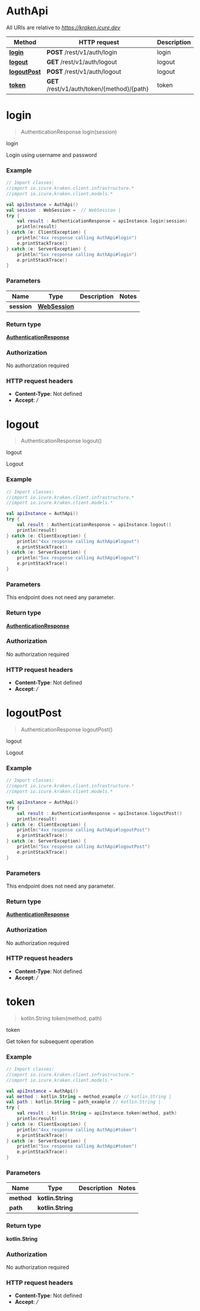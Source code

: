 # AuthApi

All URIs are relative to *https://kraken.icure.dev*

Method | HTTP request | Description
------------- | ------------- | -------------
[**login**](AuthApi.md#login) | **POST** /rest/v1/auth/login | login
[**logout**](AuthApi.md#logout) | **GET** /rest/v1/auth/logout | logout
[**logoutPost**](AuthApi.md#logoutPost) | **POST** /rest/v1/auth/logout | logout
[**token**](AuthApi.md#token) | **GET** /rest/v1/auth/token/{method}/{path} | token


<a name="login"></a>
# **login**
> AuthenticationResponse login(session)

login

Login using username and password

### Example
```kotlin
// Import classes:
//import io.icure.kraken.client.infrastructure.*
//import io.icure.kraken.client.models.*

val apiInstance = AuthApi()
val session : WebSession =  // WebSession | 
try {
    val result : AuthenticationResponse = apiInstance.login(session)
    println(result)
} catch (e: ClientException) {
    println("4xx response calling AuthApi#login")
    e.printStackTrace()
} catch (e: ServerException) {
    println("5xx response calling AuthApi#login")
    e.printStackTrace()
}
```

### Parameters

Name | Type | Description  | Notes
------------- | ------------- | ------------- | -------------
 **session** | [**WebSession**](.md)|  |

### Return type

[**AuthenticationResponse**](AuthenticationResponse.md)

### Authorization

No authorization required

### HTTP request headers

 - **Content-Type**: Not defined
 - **Accept**: */*

<a name="logout"></a>
# **logout**
> AuthenticationResponse logout()

logout

Logout

### Example
```kotlin
// Import classes:
//import io.icure.kraken.client.infrastructure.*
//import io.icure.kraken.client.models.*

val apiInstance = AuthApi()
try {
    val result : AuthenticationResponse = apiInstance.logout()
    println(result)
} catch (e: ClientException) {
    println("4xx response calling AuthApi#logout")
    e.printStackTrace()
} catch (e: ServerException) {
    println("5xx response calling AuthApi#logout")
    e.printStackTrace()
}
```

### Parameters
This endpoint does not need any parameter.

### Return type

[**AuthenticationResponse**](AuthenticationResponse.md)

### Authorization

No authorization required

### HTTP request headers

 - **Content-Type**: Not defined
 - **Accept**: */*

<a name="logoutPost"></a>
# **logoutPost**
> AuthenticationResponse logoutPost()

logout

Logout

### Example
```kotlin
// Import classes:
//import io.icure.kraken.client.infrastructure.*
//import io.icure.kraken.client.models.*

val apiInstance = AuthApi()
try {
    val result : AuthenticationResponse = apiInstance.logoutPost()
    println(result)
} catch (e: ClientException) {
    println("4xx response calling AuthApi#logoutPost")
    e.printStackTrace()
} catch (e: ServerException) {
    println("5xx response calling AuthApi#logoutPost")
    e.printStackTrace()
}
```

### Parameters
This endpoint does not need any parameter.

### Return type

[**AuthenticationResponse**](AuthenticationResponse.md)

### Authorization

No authorization required

### HTTP request headers

 - **Content-Type**: Not defined
 - **Accept**: */*

<a name="token"></a>
# **token**
> kotlin.String token(method, path)

token

Get token for subsequent operation

### Example
```kotlin
// Import classes:
//import io.icure.kraken.client.infrastructure.*
//import io.icure.kraken.client.models.*

val apiInstance = AuthApi()
val method : kotlin.String = method_example // kotlin.String | 
val path : kotlin.String = path_example // kotlin.String | 
try {
    val result : kotlin.String = apiInstance.token(method, path)
    println(result)
} catch (e: ClientException) {
    println("4xx response calling AuthApi#token")
    e.printStackTrace()
} catch (e: ServerException) {
    println("5xx response calling AuthApi#token")
    e.printStackTrace()
}
```

### Parameters

Name | Type | Description  | Notes
------------- | ------------- | ------------- | -------------
 **method** | **kotlin.String**|  |
 **path** | **kotlin.String**|  |

### Return type

**kotlin.String**

### Authorization

No authorization required

### HTTP request headers

 - **Content-Type**: Not defined
 - **Accept**: */*

